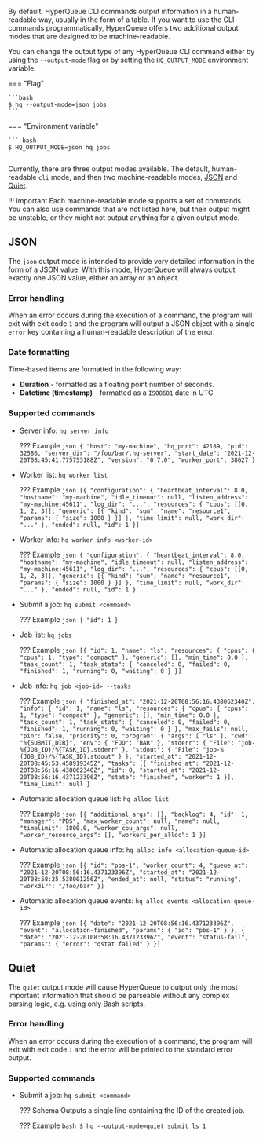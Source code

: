 By default, HyperQueue CLI commands output information in a human-readable way, usually in the form
of a table. If you want to use the CLI commands programmatically, HyperQueue offers two additional
output modes that are designed to be machine-readable.

You can change the output type of any HyperQueue CLI command either by using the `--output-mode` flag
or by setting the `HQ_OUTPUT_MODE` environment variable.

=== "Flag"

    ```bash
    $ hq --output-mode=json jobs
    ```

=== "Environment variable"

    ``` bash
    $ HQ_OUTPUT_MODE=json hq jobs
    ```

Currently, there are three output modes available. The default, human-readable `cli` mode, and then
two machine-readable modes, [JSON](#json) and [Quiet](#quiet).

!!! important
    Each machine-readable mode supports a set of commands. You can also use commands that are not
    listed here, but their output might be unstable, or they might not output anything for a given
    output mode.

## JSON
The `json` output mode is intended to provide very detailed information in the form of a JSON value.
With this mode, HyperQueue will always output exactly one JSON value, either an array or an object.

### Error handling
When an error occurs during the execution of a command, the program will exit with exit code `1`
and the program will output a JSON object with a single `error` key containing a human-readable
description of the error.

### Date formatting
Time-based items are formatted in the following way:

- **Duration** - formatted as a floating point number of seconds.
- **Datetime (timestamp)** - formatted as a `ISO8601` date in UTC

### Supported commands
- Server info: `hq server info`

    ??? Example
        ```json
        {
          "host": "my-machine",
          "hq_port": 42189,
          "pid": 32586,
          "server_dir": "/foo/bar/.hq-server",
          "start_date": "2021-12-20T08:45:41.775753188Z",
          "version": "0.7.0",
          "worker_port": 38627
        }
        ```

- Worker list: `hq worker list`

    ??? Example
        ```json
        [{
          "configuration": {
            "heartbeat_interval": 8.0,
            "hostname": "my-machine",
            "idle_timeout": null,
            "listen_address": "my-machine:45611",
            "log_dir": "...",
            "resources": {
              "cpus": [[0, 1, 2, 3]],
              "generic": [{
                "kind": "sum",
                "name": "resource1",
                "params": {
                  "size": 1000
                }
              }]
            },
            "time_limit": null,
            "work_dir": "..."
          },
          "ended": null,
          "id": 1
        }]
        ```

- Worker info: `hq worker info <worker-id>`

    ??? Example
        ```json
        {
          "configuration": {
            "heartbeat_interval": 8.0,
            "hostname": "my-machine",
            "idle_timeout": null,
            "listen_address": "my-machine:45611",
            "log_dir": "...",
            "resources": {
              "cpus": [[0, 1, 2, 3]],
              "generic": [{
                "kind": "sum",
                "name": "resource1",
                "params": {
                  "size": 1000
                }
              }]
            },
            "time_limit": null,
            "work_dir": "..."
          },
          "ended": null,
          "id": 1
        }
        ```

- Submit a job: `hq submit <command>`

    ??? Example
        ```json
        {
          "id": 1
        }
        ```

- Job list: `hq jobs`

    ??? Example
        ```json
        [{
          "id": 1,
          "name": "ls",
          "resources": {
            "cpus": {
              "cpus": 1,
              "type": "compact"
            },
            "generic": [],
              "min_time": 0.0
            },
          "task_count": 1,
          "task_stats": {
            "canceled": 0,
            "failed": 0,
            "finished": 1,
            "running": 0,
            "waiting": 0
          }
        }]
        ```

- Job info: `hq job <job-id> --tasks`

    ??? Example
        ```json
        {
          "finished_at": "2021-12-20T08:56:16.438062340Z",
          "info": {
            "id": 1,
            "name": "ls",
            "resources": {
              "cpus": {
                "cpus": 1,
                "type": "compact"
              },
              "generic": [],
                "min_time": 0.0
              },
            "task_count": 1,
            "task_stats": {
              "canceled": 0,
              "failed": 0,
              "finished": 1,
              "running": 0,
              "waiting": 0
            }
          },
          "max_fails": null,
          "pin": false,
          "priority": 0,
          "program": {
            "args": [
              "ls"
            ],
            "cwd": "%{SUBMIT_DIR}",
            "env": {
              "FOO": "BAR"
            },
            "stderr": {
              "File": "job-%{JOB_ID}/%{TASK_ID}.stderr"
            },
            "stdout": {
              "File": "job-%{JOB_ID}/%{TASK_ID}.stdout"
            }
          },
          "started_at": "2021-12-20T08:45:53.458919345Z",
          "tasks": [{
            "finished_at": "2021-12-20T08:56:16.438062340Z",
            "id": 0,
            "started_at": "2021-12-20T08:56:16.437123396Z",
            "state": "finished",
            "worker": 1
          }],
          "time_limit": null
        }
        ```

- Automatic allocation queue list: `hq alloc list`

    ??? Example
        ```json
        [{
          "additional_args": [],
          "backlog": 4,
          "id": 1,
          "manager": "PBS",
          "max_worker_count": null,
          "name": null,
          "timelimit": 1800.0,
          "worker_cpu_args": null,
          "worker_resource_args": [],
          "workers_per_alloc": 1
        }]
        ```

- Automatic allocation queue info: `hq alloc info <allocation-queue-id>`

    ??? Example
        ```json
        [{
          "id": "pbs-1",
          "worker_count": 4,
          "queue_at": "2021-12-20T08:56:16.437123396Z",
          "started_at": "2021-12-20T08:58:25.538001256Z",
          "ended_at": null,
          "status": "running",
          "workdir": "/foo/bar"
        }]
        ```

- Automatic allocation queue events: `hq alloc events <allocation-queue-id>`

    ??? Example
        ```json
        [{
          "date": "2021-12-20T08:56:16.437123396Z",
          "event": "allocation-finished",
          "params": {
            "id": "pbs-1"
          }
        }, {
          "date": "2021-12-20T08:58:16.437123396Z",
          "event": "status-fail",
          "params": {
            "error": "qstat failed"
          }
        }]
        ```

## Quiet
The `quiet` output mode will cause HyperQueue to output only the most important information that
should be parseable without any complex parsing logic, e.g. using only Bash scripts.

### Error handling
When an error occurs during the execution of a command, the program will exit with exit code `1`
and the error will be printed to the standard error output.

### Supported commands
- Submit a job: `hq submit <command>`

    ??? Schema
        Outputs a single line containing the ID of the created job.

    ??? Example
        ```bash
        $ hq --output-mode=quiet submit ls
        1
        ```
